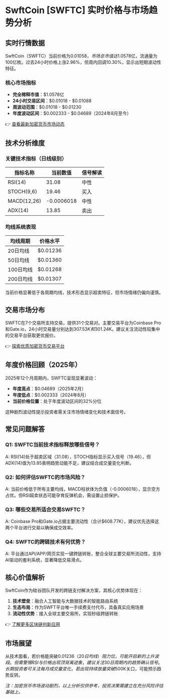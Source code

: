 # SwftCoin [SWFTC] 实时价格与市场趋势分析

## 实时行情数据
SwftCoin（SWFTC）当前价格为$0.01058，市场总市值达$1.0578亿，流通量为100亿枚。过去24小时价格上涨2.96%，但周内回调10.30%，显示出短期波动性特征。

### 核心市场指标
- **完全稀释市值**：$1.0578亿
- **24小时交易区间**：$0.01018 - $0.01088
- **周波动范围**：$0.01018 - $0.01230
- **年度波动区间**：$0.002333 - $0.04689（2024年8月至今）

👉 [查看最新加密货币市场动态](https://bit.ly/okx_welcome)

## 技术分析维度
### 关键技术指标（日线级别）
| 指标名称       | 当前数值      | 信号解读 |
|----------------|-------------|--------|
| RSI(14)        | 31.08       | 中性    |
| STOCH(9,6)     | 19.46       | 买入    |
| MACD(12,26)    | -0.0006018  | 中性    |
| ADX(14)        | 13.85       | 卖出    |

### 均线系统表现
| 均线周期       | 价格水平       |
|--------------|-------------|
| 20日均线      | $0.01236    |
| 50日均线      | $0.01360    |
| 100日均线     | $0.01268    |
| 200日均线     | $0.01307    |

当前价格显著低于各周期均线，技术形态显示超卖特征，但市场情绪仍偏向谨慎。

## 交易市场分布
SWFTC在7个交易所支持交易，提供31个交易对。主要交易平台为Coinbase Pro和Gate.io，24小时交易量分别达到$307.53K和$301.24K。建议关注流动性较集中的交易平台获取更优报价。

👉 [探索优质加密货币交易平台](https://bit.ly/okx_welcome)

## 年度价格回顾（2025年）
2025年12个月周期内，SWFTC呈现显著波动：
- **年度高点**：$0.04689（2025年2月）
- **年度低点**：$0.002333（2024年8月）
- **当前价格位置**：处于年度波动区间的32%分位

这种剧烈波动性提示投资者需关注市场情绪变化和技术面信号。

## 常见问题解答

### Q1: SWFTC当前技术指标释放哪些信号？
A: RSI(14)处于超卖区域（31.08），STOCH指标显示买入信号（19.46），但ADX(14)值为13.85表明趋势动能不足，建议结合成交量变化判断。

### Q2: 如何评估SWFTC的市场风险？
A: 当前价格低于所有主要均线，MACD柱状体为负值（-0.0006018），显示空方占优。但RSI超卖状态可能孕育反弹机会，需设置止损保护。

### Q3: 哪些交易所适合交易SWFTC？
A: Coinbase Pro和Gate.io占据主要流动性（合计$608.77K），建议优先选择这两个平台进行交易以确保成交效率。

### Q4: SWFTC的跨链技术有何优势？
A: 平台通过API/APP/网页实现一键跨链转账，整合全球主要交易所流动性，支持AI驱动的套利系统，显著降低交易滑点。

## 核心价值解析
SwftCoin作为硅谷团队开发的跨链支付解决方案，其核心优势体现在：
1. **技术壁垒**：融合人工智能与大数据技术的智能路由系统
2. **生态布局**：作为SWFT平台唯一手续费支付代币，具备真实应用场景
3. **流动性优势**：接入全球主要交易所，实现秒级跨链转账

👉 [了解更多区块链创新应用](https://bit.ly/okx_welcome)

## 市场展望
从技术面看，若价格能突破$0.01236（20日均线）阻力位，可能开启新的上升波段。但需警惕RSI与价格出现顶背离迹象，建议关注30日周期内的趋势确认信号。长期投资者可关注每月成交量变化，若出现持续放量突破$500K关口，可能预示趋势反转。

*注：加密货币市场波动剧烈，以上分析仅供参考，投资决策需建立在充分风险评估基础上。*